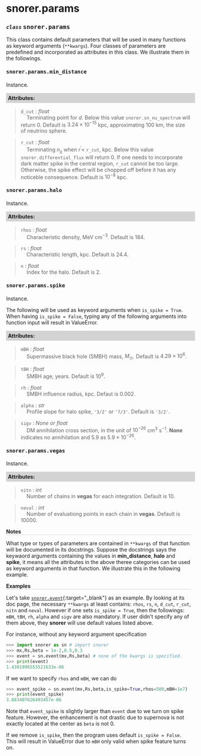 <script>
window.MathJax = {
  tex: {
    tags: "ams"  // Auto-numbering, AMS based
  }
};
</script>
<style>
.mono {
    font-family: monospace;
}
</style>


# snorer.params


### *`class`* <span class="mono">snorer.params</span>

This class contains default parameters that will be used in many functions as keyword arguments (`**kwargs`).
Four classes of parameters are predefined and incorporated as attributes in this class. We illustrate them in the followings.



####  <span class="mono">snorer.params.min_distance</span>

Instance.

**<div style="background-color: lightgrey; padding: 5px; width: 100%;">Attributes:</div>**

> `d_cut` : *float* <br>&nbsp;&nbsp;&nbsp;&nbsp;Terminating point for $d$. Below this value `snorer.sn_nu_spectrum` will return 0. Default is $3.24\times 10^{-15}$ kpc, approximating 100 km, the size of neutrino sphere. 

> `r_cut` : *float* <br>&nbsp;&nbsp;&nbsp;&nbsp;Terminating $n_\chi$ when $r^\prime <$ `r_cut`, kpc. Below this value `snorer.differential_flux` will return 0. If one needs to incorporate dark matter spike in the central region, `r_cut` cannot be too large. Otherwise, the spike effect will be chopped off before it has any noticeble consequence. Default is $10^{-8}$ kpc.


####  <span class="mono">snorer.params.halo</span>
Instance.

**<div style="background-color: lightgrey; padding: 5px; width: 100%;">Attributes:</div>**

> `rhos` : *float* <br>&nbsp;&nbsp;&nbsp;&nbsp;Characteristic density, MeV cm<sup>−3</sup>. Default is 184.

> `rs` : *float* <br>&nbsp;&nbsp;&nbsp;&nbsp;Characteristic length, kpc. Default is 24.4.

> `n` : *float* <br>&nbsp;&nbsp;&nbsp;&nbsp;Index for the halo. Default is 2.
 
#### <span class="mono">snorer.params.spike</span>

Instance.

The following will be used as keyword arguments when `is_spike = True`. When having `is_spike = False`, typing any of the following arguments into function input will result in ValueError.

**<div style="background-color: lightgrey; padding: 5px; width: 100%;">Attributes:</div>**

> `mBH` : *float* <br>&nbsp;&nbsp;&nbsp;&nbsp;Supermassive black hole (SMBH) mass, $M_\odot$. Default is $4.29\times 10^6$.

> `tBH` : *float* <br>&nbsp;&nbsp;&nbsp;&nbsp;SMBH age, years. Default is $10^9$.

> `rh` : *float* <br>&nbsp;&nbsp;&nbsp;&nbsp;SMBH influence radius, kpc. Defaut is 0.002.

> `alpha` : *str* <br>&nbsp;&nbsp;&nbsp;&nbsp;Profile slope for halo spike, `'3/2'` or `'7/3'`. Default is `'3/2'`.

> `sigv` : *None or float* <br>&nbsp;&nbsp;&nbsp;&nbsp;DM annihilation cross section, in the unit of $10^{-26}$ cm<sup>3</sup> s<sup>−1</sup>. **None** indicates no annihilation and 5.9 as $5.9\times 10^{-26}$.

####  <span class="mono">snorer.params.vegas</span>

Instance.
**<div style="background-color: lightgrey; padding: 5px; width: 100%;">Attributes:</div>**

> `nitn` : *int* <br>&nbsp;&nbsp;&nbsp;&nbsp;Number of chains in **vegas** for each integration. Default is 10.

> `neval` : *int* <br>&nbsp;&nbsp;&nbsp;&nbsp;Number of evaluationg points in each chain in **vegas**. Default is 10000.


**<div style="border-bottom: 1px solid lightgray; width: 100%;">Notes</div>**

What type or types of parameters are contained in `**kwargs`
of that function will be documented in its docstrings.
Suppose the docstrings says the keywaord arguments containing the values in **min_distance**, **halo** and **spike**, it means all the attributes in the above theree categories can be used as keyword arguments in that function.
We illustrate this in the following example.


**<div style="border-bottom: 1px solid lightgray; width: 100%;">Examples</div>**


Let's take [`snorer.event`](#../main/flux.md){:target="_blank"} as an example. By looking at its doc page, the necessary `**kwargs` at least contains: `rhos`, `rs`, `n`, `d_cut`, `r_cut`, `nitn` and `neval`. However if one sets `is_spike = True`, then the followings: `mBH`, `tBH`, `rh`, `alpha` and `sigv` are also mandatory. If user didn't specify any of them above, they **snorer** will use default values listed above.

For instance, without any keyword argument specification

```python
>>> import snorer as sn # import snorer
>>> mx,Rs,beta = 1e-2,8.5,0.3
>>> event = sn.event(mx,Rs,beta) # none of the kwargs is specified.
>>> print(event)
1.4301996553521633e-06
```

If we want to specify `rhos` and `mBH`, we can do
```python
>>> event_spike = sn.event(mx,Rs,beta,is_spike=True,rhos=500,mBH=1e7) 
>>> print(event_spike)
3.883407626493457e-06
```

Note that `event_spike` is slightly larger than `event` due to we turn on spike feature. However, the enhancement is not drastic due to supernova is not exactly located at the center as `beta` is not 0. 

If we remove `is_spike`, then the program uses default `is_spike = False`.
This will result in ValueError due to `mBH` only valid when spike feature turns on.